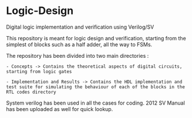 # Logic-Design
Digital logic implementation and verification using Verilog/SV

This repository is meant for logic design and verification, starting from the simplest of blocks such as a half adder, all the way to FSMs.

The repository has been divided into two main directories :  

    - Concepts -> Contains the theoretical aspects of digital circuits, starting from logic gates
    
    - Implementation and Results -> Contains the HDL implementation and test suite for simulating the behaviour of each of the blocks in the RTL codes directory

System verilog has been used in all the cases for coding. 2012 SV Manual has been uploaded as well for quick lookup.
